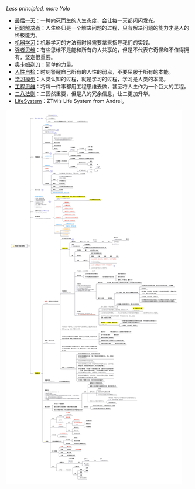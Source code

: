 
*Less principled, more Yolo*

- [最后一天](最后一天.md)：一种向死而生的人生态度，会让每一天都闪闪发光。
- [问题解决者](问题解决者.md)：人生终归是一个解决问题的过程，只有解决问题的能力才是人的终极能力。
- [机器学习](机器学习.md)：机器学习的方法有时候需要拿来指导我们的实践。
- [强者思维](强者思维.md)：有些思维不是能和所有的人共享的，但是不代表它奇怪和不值得拥有，坚定很重要。
- [奥卡姆剃刀](奥卡姆剃刀.md)：简单的力量。
- [人性自检](人性自检.md)：时刻警醒自己所有的人性的弱点，不要屈服于所有的本能。
- [学习模型](学习模型.md)：人类认知的过程，就是学习的过程，学习是人类的本能。
- [工程思维](工程思维.md)：将每一件事都用工程思维去做，甚至将人生作为一个巨大的工程。
- [二八法则](二八法则.md)：二固然重要，但是八的冗余信息，让二更加升华。
- [LifeSystem](lifesystem.md)：ZTM‘s Life System from Andrei。



![宇宙模型思维脑图](⭐宇宙模型.png)
